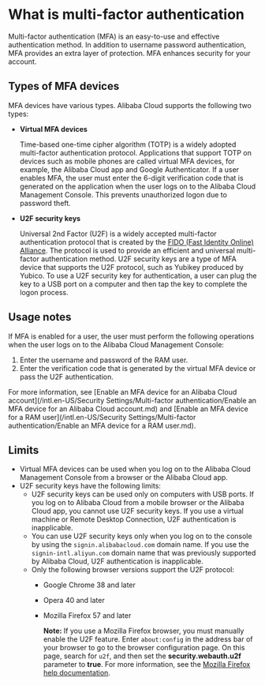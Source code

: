 # What is multi-factor authentication

Multi-factor authentication \(MFA\) is an easy-to-use and effective authentication method. In addition to username password authentication, MFA provides an extra layer of protection. MFA enhances security for your account.

## Types of MFA devices

MFA devices have various types. Alibaba Cloud supports the following two types:

-   **Virtual MFA devices**

    Time-based one-time cipher algorithm \(TOTP\) is a widely adopted multi-factor authentication protocol. Applications that support TOTP on devices such as mobile phones are called virtual MFA devices, for example, the Alibaba Cloud app and Google Authenticator. If a user enables MFA, the user must enter the 6-digit verification code that is generated on the application when the user logs on to the Alibaba Cloud Management Console. This prevents unauthorized logon due to password theft.

-   **U2F security keys**

    Universal 2nd Factor \(U2F\) is a widely accepted multi-factor authentication protocol that is created by the [FIDO \(Fast Identity Online\) Alliance](https://fidoalliance.org). The protocol is used to provide an efficient and universal multi-factor authentication method. U2F security keys are a type of MFA device that supports the U2F protocol, such as Yubikey produced by Yubico. To use a U2F security key for authentication, a user can plug the key to a USB port on a computer and then tap the key to complete the logon process.


## Usage notes

If MFA is enabled for a user, the user must perform the following operations when the user logs on to the Alibaba Cloud Management Console:

1.  Enter the username and password of the RAM user.
2.  Enter the verification code that is generated by the virtual MFA device or pass the U2F authentication.

For more information, see [Enable an MFA device for an Alibaba Cloud account](/intl.en-US/Security Settings/Multi-factor authentication/Enable an MFA device for an Alibaba Cloud account.md) and [Enable an MFA device for a RAM user](/intl.en-US/Security Settings/Multi-factor authentication/Enable an MFA device for a RAM user.md).

## Limits

-   Virtual MFA devices can be used when you log on to the Alibaba Cloud Management Console from a browser or the Alibaba Cloud app.
-   U2F security keys have the following limits:
    -   U2F security keys can be used only on computers with USB ports. If you log on to Alibaba Cloud from a mobile browser or the Alibaba Cloud app, you cannot use U2F security keys. If you use a virtual machine or Remote Desktop Connection, U2F authentication is inapplicable.
    -   You can use U2F security keys only when you log on to the console by using the `signin.alibabacloud.com` domain name. If you use the `signin-intl.aliyun.com` domain name that was previously supported by Alibaba Cloud, U2F authentication is inapplicable.
    -   Only the following browser versions support the U2F protocol:
        -   Google Chrome 38 and later
        -   Opera 40 and later
        -   Mozilla Firefox 57 and later

            **Note:** If you use a Mozilla Firefox browser, you must manually enable the U2F feature. Enter `about:config` in the address bar of your browser to go to the browser configuration page. On this page, search for `u2f`, and then set the **security.webauth.u2f** parameter to **true**. For more information, see the [Mozilla Firefox help documentation](https://support.mozilla.org/en-US/kb/about-config-editor-firefox).


